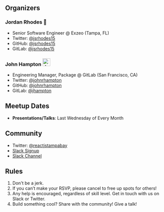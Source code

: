 ## Organizers

### Jordan Rhodes 🍑

- Senior Software Engineer @ Exzeo (Tampa, FL)
- Twitter: [@jsrhodes15](https://twitter.com/jsrhodes15)
- GitHub:  [@jsrhodes15](https://github.com/jsrhodes15)
- GitLab:  [@jsrhodes15](https://gitlab.com/jsrhodes15)

### John Hampton <img src="https://emoji.slack-edge.com/T02592416/hipster-tanuki/94529b8ed5f5dd4a.png" alt="drawing" width="25"/>

- Engineering Manager, Package @ GitLab (San Francisco, CA)
- Twitter: [@johnrhampton](https://twitter.com/johnrhampton)
- GitHub:  [@johnrhampton](https://github.com/johnrhampton)
- GitLab:  [@jhampton](https://gitlab.com/jhampton)

## Meetup Dates

* **Presentations/Talks**: Last Wednesday of Every Month

## Community 
* Twitter: [@reactjstampabay](https://twitter.com/reactjstampabay)
* [Slack Signup](reactjstampabay-slack.heroku.com)
* [Slack Channel](reactjstampabay.slack.com)

## Rules

1. Don't be a jerk.
2. If you can’t make your RSVP, please cancel to free up spots for others!
3. Any help is encouraged, regardless of skill level. Get in touch with us on Slack or Twitter.
4. Build something cool? Share with the community! Give a talk!
